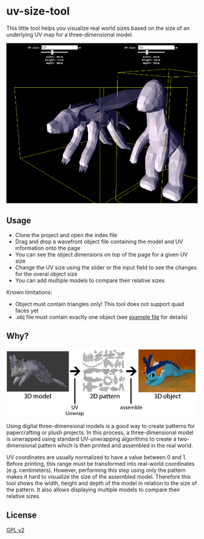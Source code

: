 # uv-size-tool

This little tool helps you visualize real world sizes based on the size of an underlying UV map for a three-dimensional model.

![Screenshot][1]


## Usage

* Clone the project and open the index file
* Drag and drop a wavefront object file containing the model and UV information onto the page
* You can see the object dimensions on top of the page for a given UV size
* Change the UV size using the slider or the input field to see the changes for the overal object size
* You can add multiple models to compare their relative sizes

Known limitations:

* Object must contain triangles only! This tool does not support quad faces yet
* .obj file must contain exactly one object (see [example file][4] for details)


## Why?

![Workflow][2]

Using digital three-dimensional models is a good way to create patterns for papercrafting or plush projects. In this process, a three-dimensional model is unwrapped using standard UV-unwrapping algorithms to create a two-dimensional pattern which is then printed and assembled in the real world.

UV coordinates are usually normalized to have a value between 0 and 1. Before printing, this range must be transformed into real-world coordinates (e.g. centimeters). However, performing this step using only the pattern makes it hard to visualize the size of the assembled model. Therefore this tool shows the width, height and depth of the model in relation to the size of the pattern. It also allows displaying multiple models to compare their relative sizes.


## License

[GPL v2][3]


[1]: docs/screenshot.png
[2]: docs/workflow.png
[3]: LICENSE
[4]: example/cube.obj
